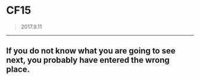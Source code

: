 # CF15
> 2017.9.11
------
## If you do not know what you are going to see next, you probably have entered the wrong place.
